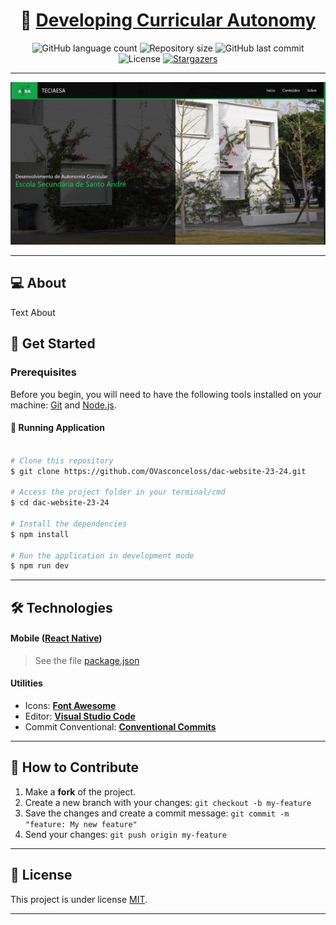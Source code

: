 <h1 align="center">
     🎒 <a href="" alt="React URL">Developing Curricular Autonomy</a>
</h1>

<p align="center">
  <img alt="GitHub language count" src="https://img.shields.io/github/languages/count/ovasconceloss/dac-website-23-24?color=%2304D361">

  <img alt="Repository size" src="https://img.shields.io/github/repo-size/ovasconceloss/dac-website-23-24">
  
  <img alt="GitHub last commit" src="https://img.shields.io/github/last-commit/ovasconceloss/dac-website-23-24">
  
  <img alt="License" src="https://img.shields.io/badge/license-MIT-brightgreen">
   
   <a href="https://github.com/ovasconceloss/dac-website-23-24/stargazers">
    <img alt="Stargazers" src="https://img.shields.io/github/stars/ovasconceloss/dac-website-23-24?style=social">
  </a> 
</p>

<hr>

<div align="center">
    <img src="./public/website_image_1.png" alt="Project Image">
</div>

<hr>

## 💻 About

Text About

## 🚀 Get Started

### Prerequisites

Before you begin, you will need to have the following tools installed on your machine: [Git](https://git-scm.com) and [Node.js](https://nodejs.org/en/). 

#### 🧭 Running Application

```bash

# Clone this repository
$ git clone https://github.com/OVasconceloss/dac-website-23-24.git

# Access the project folder in your terminal/cmd
$ cd dac-website-23-24

# Install the dependencies
$ npm install

# Run the application in development mode
$ npm run dev

```

---

## 🛠 Technologies

#### **Mobile**  ([React Native](https://reactnative.dev/))

> See the file [package.json](./package.json)

#### [](https://github.com/tgmarinho/Ecoleta#utilit%C3%A1rios)**Utilities**

-   Icons: **[Font Awesome](https://fontawesome.com/)**
-   Editor:  **[Visual Studio Code](https://code.visualstudio.com/)**
-   Commit Conventional:  **[Conventional Commits](https://www.conventionalcommits.org/en/v1.0.0/)**


---
## 💪 How to Contribute

1. Make a **fork** of the project.
2. Create a new branch with your changes: `git checkout -b my-feature`
3. Save the changes and create a commit message: `git commit -m "feature: My new feature"`
4. Send your changes: `git push origin my-feature`

---

## 📝 License

This project is under license [MIT](./LICENSE).

---